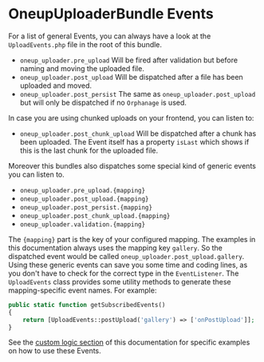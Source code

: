 OneupUploaderBundle Events
==========================

For a list of general Events, you can always have a look at the `UploadEvents.php` file in the root of this bundle.

* `oneup_uploader.pre_upload` Will be fired after validation but before naming and moving the uploaded file.
* `oneup_uploader.post_upload` Will be dispatched after a file has been uploaded and moved.
* `oneup_uploader.post_persist` The same as `oneup_uploader.post_upload` but will only be dispatched if no `Orphanage` is used.

In case you are using chunked uploads on your frontend, you can listen to:

* `oneup_uploader.post_chunk_upload` Will be dispatched after a chunk has been uploaded. The Event itself has a property `isLast` which shows if this is the last chunk for the uploaded file.

Moreover this bundles also dispatches some special kind of generic events you can listen to.

* `oneup_uploader.pre_upload.{mapping}`
* `oneup_uploader.post_upload.{mapping}`
* `oneup_uploader.post_persist.{mapping}`
* `oneup_uploader.post_chunk_upload.{mapping}`
* `oneup_uploader.validation.{mapping}`

The `{mapping}` part is the key of your configured mapping. The examples in this documentation always uses the mapping key `gallery`. So the dispatched event would be called `oneup_uploader.post_upload.gallery`.
Using these generic events can save you some time and coding lines, as you don't have to check for the correct type in the `EventListener`. The `UploadEvents` class provides some utility methods to generate these
mapping-specific event names. For example:

```php
public static function getSubscribedEvents()
{
    return [UploadEvents::postUpload('gallery') => ['onPostUpload']];
}
```

See the [custom logic section](custom_logic.md) of this documentation for specific examples on how to use these Events.
